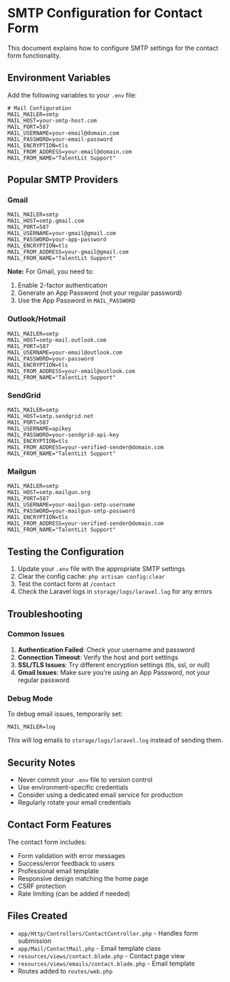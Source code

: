 # SMTP Configuration for Contact Form

This document explains how to configure SMTP settings for the contact form functionality.

## Environment Variables

Add the following variables to your `.env` file:

```env
# Mail Configuration
MAIL_MAILER=smtp
MAIL_HOST=your-smtp-host.com
MAIL_PORT=587
MAIL_USERNAME=your-email@domain.com
MAIL_PASSWORD=your-email-password
MAIL_ENCRYPTION=tls
MAIL_FROM_ADDRESS=your-email@domain.com
MAIL_FROM_NAME="TalentLit Support"
```

## Popular SMTP Providers

### Gmail
```env
MAIL_MAILER=smtp
MAIL_HOST=smtp.gmail.com
MAIL_PORT=587
MAIL_USERNAME=your-gmail@gmail.com
MAIL_PASSWORD=your-app-password
MAIL_ENCRYPTION=tls
MAIL_FROM_ADDRESS=your-gmail@gmail.com
MAIL_FROM_NAME="TalentLit Support"
```

**Note:** For Gmail, you need to:
1. Enable 2-factor authentication
2. Generate an App Password (not your regular password)
3. Use the App Password in `MAIL_PASSWORD`

### Outlook/Hotmail
```env
MAIL_MAILER=smtp
MAIL_HOST=smtp-mail.outlook.com
MAIL_PORT=587
MAIL_USERNAME=your-email@outlook.com
MAIL_PASSWORD=your-password
MAIL_ENCRYPTION=tls
MAIL_FROM_ADDRESS=your-email@outlook.com
MAIL_FROM_NAME="TalentLit Support"
```

### SendGrid
```env
MAIL_MAILER=smtp
MAIL_HOST=smtp.sendgrid.net
MAIL_PORT=587
MAIL_USERNAME=apikey
MAIL_PASSWORD=your-sendgrid-api-key
MAIL_ENCRYPTION=tls
MAIL_FROM_ADDRESS=your-verified-sender@domain.com
MAIL_FROM_NAME="TalentLit Support"
```

### Mailgun
```env
MAIL_MAILER=smtp
MAIL_HOST=smtp.mailgun.org
MAIL_PORT=587
MAIL_USERNAME=your-mailgun-smtp-username
MAIL_PASSWORD=your-mailgun-smtp-password
MAIL_ENCRYPTION=tls
MAIL_FROM_ADDRESS=your-verified-sender@domain.com
MAIL_FROM_NAME="TalentLit Support"
```

## Testing the Configuration

1. Update your `.env` file with the appropriate SMTP settings
2. Clear the config cache: `php artisan config:clear`
3. Test the contact form at `/contact`
4. Check the Laravel logs in `storage/logs/laravel.log` for any errors

## Troubleshooting

### Common Issues

1. **Authentication Failed**: Check your username and password
2. **Connection Timeout**: Verify the host and port settings
3. **SSL/TLS Issues**: Try different encryption settings (tls, ssl, or null)
4. **Gmail Issues**: Make sure you're using an App Password, not your regular password

### Debug Mode

To debug email issues, temporarily set:
```env
MAIL_MAILER=log
```

This will log emails to `storage/logs/laravel.log` instead of sending them.

## Security Notes

- Never commit your `.env` file to version control
- Use environment-specific credentials
- Consider using a dedicated email service for production
- Regularly rotate your email credentials

## Contact Form Features

The contact form includes:
- Form validation with error messages
- Success/error feedback to users
- Professional email template
- Responsive design matching the home page
- CSRF protection
- Rate limiting (can be added if needed)

## Files Created

- `app/Http/Controllers/ContactController.php` - Handles form submission
- `app/Mail/ContactMail.php` - Email template class
- `resources/views/contact.blade.php` - Contact page view
- `resources/views/emails/contact.blade.php` - Email template
- Routes added to `routes/web.php`
